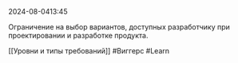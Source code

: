 
 2024-08-0413:45

Ограничение на выбор вариантов, доступных разработчику при проектировании и разработке продукта.

[[Уровни и типы требований]]
#Виггерс 
#Learn